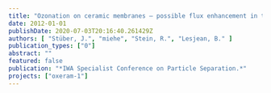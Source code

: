 ```yaml
---
title: "Ozonation on ceramic membranes – possible flux enhancement in tertiary treatment processes (Poster)."
date: 2012-01-01
publishDate: 2020-07-03T20:16:40.261429Z
authors: [ "Stüber, J.", "miehe", "Stein, R.", "Lesjean, B." ]
publication_types: ["0"]
abstract: ""
featured: false
publication: "*IWA Specialist Conference on Particle Separation.*"
projects: ["oxeram-1"]
---
```


